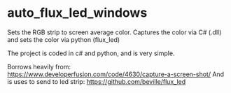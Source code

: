 # auto_flux_led_windows

Sets the RGB strip to screen average color. Captures the color via C# (.dll) and sets the color via python (flux_led)

The project is coded in c# and python, and is very simple.

Borrows heavily from: https://www.developerfusion.com/code/4630/capture-a-screen-shot/
And is uses to send to led strip: https://github.com/beville/flux_led
